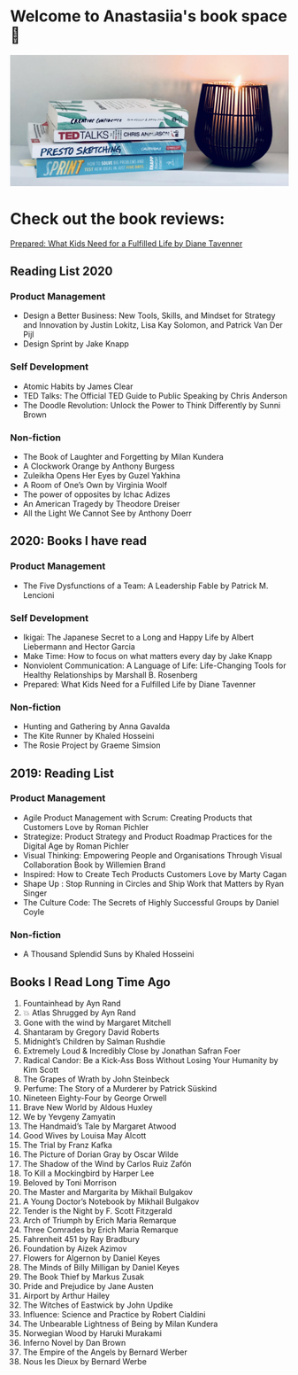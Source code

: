 # Welcome to Anastasiia's book space 👋


![stage](images/backgroundimage.jpg)

# Check out the book reviews: 


[Prepared: What Kids Need for a Fulfilled Life by Diane Tavenner](https://medium.com/@anakuti/thoughts-on-the-book-prepared-how-to-prepare-kids-for-life-by-diane-tavenner-b25925780ca0)


## Reading List 2020

### Product Management
* Design a Better Business: New Tools, Skills, and Mindset for Strategy and Innovation by Justin Lokitz, Lisa Kay Solomon, and Patrick Van Der Pijl
* Design Sprint by Jake Knapp

### Self Development
* Atomic Habits by James Clear
* TED Talks: The Official TED Guide to Public Speaking by Chris Anderson
* The Doodle Revolution: Unlock the Power to Think Differently by Sunni Brown

### Non-fiction

* The Book of Laughter and Forgetting by Milan Kundera
* A Clockwork Orange  by Anthony Burgess
* Zuleikha Opens Her Eyes by Guzel Yakhina
* A Room of One’s Own by Virginia Woolf
* The power of opposites by  Ichac Adizes
* An American Tragedy by Theodore Dreiser
* All the Light We Cannot See by Anthony Doerr


## 2020: Books I have read

### Product Management
* The Five Dysfunctions of a Team: A Leadership Fable by Patrick M. Lencioni


### Self Development
* Ikigai: The Japanese Secret to a Long and Happy Life by Albert Liebermann and Hector Garcia
* Make Time: How to focus on what matters every day by Jake Knapp
* Nonviolent Communication: A Language of Life: Life-Changing Tools for Healthy Relationships by Marshall B. Rosenberg
* Prepared: What Kids Need for a Fulfilled Life by Diane Tavenner

### Non-fiction
* Hunting and Gathering by Anna Gavalda
* The Kite Runner by Khaled Hosseini
* The Rosie Project  by Graeme Simsion



## 2019: Reading List

### Product Management

* Agile Product Management with Scrum: Creating Products that Customers Love by Roman Pichler
* Strategize: Product Strategy and Product Roadmap Practices for the Digital Age by Roman Pichler
* Visual Thinking: Empowering People and Organisations Through Visual Collaboration
Book by Willemien Brand
* Inspired: How to Create Tech Products Customers Love by Marty Cagan
* Shape Up : Stop Running in Circles and Ship Work that Matters by Ryan Singer
* The Culture Code: The Secrets of Highly Successful Groups by Daniel Coyle

### Non-fiction

* A Thousand Splendid Suns by Khaled Hosseini


## Books I Read Long Time Ago

1. Fountainhead by Ayn Rand
2. 💥 Atlas Shrugged by Ayn Rand
3. Gone with the wind  by Margaret Mitchell
4. Shantaram by Gregory David Roberts
5. Midnight’s Children  by Salman Rushdie
6. Extremely Loud & Incredibly Close by  Jonathan Safran Foer
7. Radical Candor: Be a Kick-Ass Boss Without Losing Your Humanity by Kim Scott
8. The Grapes of Wrath by John Steinbeck
9. Perfume: The Story of a Murderer by Patrick Süskind
10. Nineteen Eighty-Four by George Orwell
11. Brave New World by Aldous Huxley
12. We by Yevgeny Zamyatin
13. The Handmaid’s Tale by Margaret Atwood
14. Good Wives  by Louisa May Alcott
15. The Trial by Franz Kafka
16. The Picture of Dorian Gray by Oscar Wilde
17. The Shadow of the Wind  by Carlos Ruiz Zafón
18. To Kill a Mockingbird by Harper Lee
19. Beloved by Toni Morrison
20. The Master and Margarita by Mikhail Bulgakov
21. A Young Doctor’s Notebook by Mikhail Bulgakov
22. Tender is the Night by F. Scott Fitzgerald
23. Arch of Triumph by Erich Maria Remarque
24. Three Comrades by Erich Maria Remarque
25. Fahrenheit 451 by Ray Bradbury
26. Foundation by Aizek Azimov 
27. Flowers for Algernon by Daniel Keyes
28. The Minds of Billy Milligan by Daniel Keyes
29. The Book Thief by Markus Zusak
30. Pride and Prejudice by Jane Austen
31. Airport by Arthur Hailey
32. The Witches of Eastwick by John Updike
33. Influence: Science and Practice by Robert Cialdini
34. The Unbearable Lightness of Being by Milan Kundera
35. Norwegian Wood by Haruki Murakami
36. Inferno Novel by Dan Brown
37. The Empire of the Angels  by Bernard Werber
38. Nous les Dieux  by Bernard Werbe
